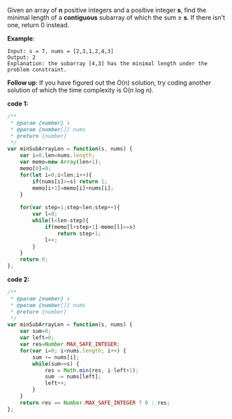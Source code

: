 ﻿Given an array of **n** positive integers and a positive integer **s**, find the minimal length of a **contiguous** subarray of which the sum ≥ **s**. If there isn't one, return 0 instead.

**Example**: 
```
Input: s = 7, nums = [2,3,1,2,4,3]
Output: 2
Explanation: the subarray [4,3] has the minimal length under the problem constraint.
```

**Follow up**:
If you have figured out the O(n) solution, try coding another solution of which the time complexity is O(n log n). 



**code 1:**

```js
/**
 * @param {number} s
 * @param {number[]} nums
 * @return {number}
 */
var minSubArrayLen = function(s, nums) {
    var i=0,len=nums.length;
    var memo=new Array(len+1);
    memo[0]=0;
    for(let i=0;i<len;i++){
        if(nums[i]>=s) return 1;
        memo[i+1]=memo[i]+nums[i];
    } 
 
    for(var step=1;step<len;step++){
        var l=0;
        while(l<len-step){
            if(memo[l+step+1]-memo[l]>=s)
                return step+1;
            l++;
        }
    }
    return 0;
};

```

**code 2:**

```js
/**
 * @param {number} s
 * @param {number[]} nums
 * @return {number}
 */
var minSubArrayLen = function(s, nums) {
    var sum=0;
    var left=0;
    var res=Number.MAX_SAFE_INTEGER;
    for(var i=0; i<nums.length; i++) {
        sum += nums[i];
        while(sum>=s) {
            res = Math.min(res, i-left+1);
            sum -= nums[left];
            left++;
        }
    }
    return res == Number.MAX_SAFE_INTEGER ? 0 : res;
};

```